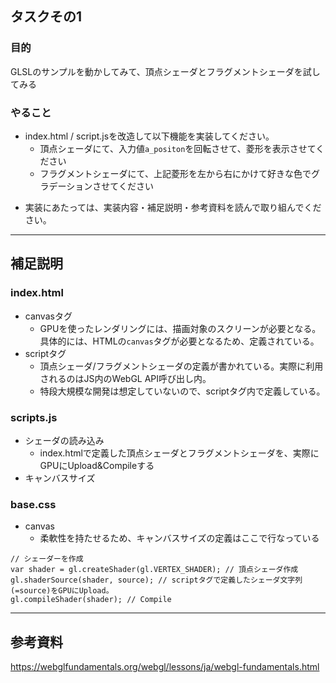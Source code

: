 ## タスクその1
### 目的
GLSLのサンプルを動かしてみて、頂点シェーダとフラグメントシェーダを試してみる

### やること

- index.html / script.jsを改造して以下機能を実装してください。
  - 頂点シェーダにて、入力値`a_positon`を回転させて、菱形を表示させてください
  - フラグメントシェーダにて、上記菱形を左から右にかけて好きな色でグラデーションさせてください

* 実装にあたっては、実装内容・補足説明・参考資料を読んで取り組んでください。

---

## 補足説明
### index.html
- canvasタグ
  - GPUを使ったレンダリングには、描画対象のスクリーンが必要となる。具体的には、HTMLの`canvas`タグが必要となるため、定義されている。
- scriptタグ
  - 頂点シェーダ/フラグメントシェーダの定義が書かれている。実際に利用されるのはJS内のWebGL API呼び出し内。
  - 特段大規模な開発は想定していないので、scriptタグ内で定義している。

### scripts.js
- シェーダの読み込み
  - index.htmlで定義した頂点シェーダとフラグメントシェーダを、実際にGPUにUpload&Compileする
- キャンバスサイズ

### base.css
- canvas
  - 柔軟性を持たせるため、キャンバスサイズの定義はここで行なっている


```JS
// シェーダーを作成
var shader = gl.createShader(gl.VERTEX_SHADER); // 頂点シェーダ作成
gl.shaderSource(shader, source); // scriptタグで定義したシェーダ文字列(=source)をGPUにUpload。
gl.compileShader(shader); // Compile
```

---

## 参考資料
https://webglfundamentals.org/webgl/lessons/ja/webgl-fundamentals.html
